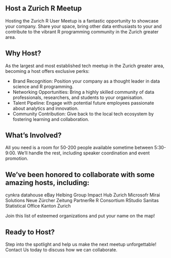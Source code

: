 ## Host a Zurich R Meetup
Hosting the Zurich R User Meetup is a fantastic opportunity to showcase your company. Share your space, bring other data enthusiasts to your and contribute to the vibrant R programming community in the Zurich greater area.

## Why Host?

As the largest and most established tech meetup in the Zurich greater area, becoming a host offers exclusive perks:

- Brand Recognition: Position your company as a thought leader in data science and R programming.
- Networking Opportunities: Bring a highly skilled community of data professionals, researchers, and students to your organisation.
- Talent Pipeline: Engage with potential future employees passionate about analytics and innovation.
- Community Contribution: Give back to the local tech ecosystem by fostering learning and collaboration.

## What’s Involved?

All you need is a room for 50-200 people available sometime between 5:30-9:00. We’ll handle the rest, including speaker coordination and event promotion.

## We’ve been honored to collaborate with some amazing hosts, including:

cynkra
datahouse
eBay
Helbing Group
Impact Hub Zurich
Microsofr
Mirai Solutions
Neue Zürcher Zeitung
PartnerRe
R Consortium
RStudio
Sanitas
Statistical Office Kanton Zurich

Join this list of esteemed organizations and put your name on the map!

## Ready to Host?

Step into the spotlight and help us make the next meetup unforgettable! Contact Us today to discuss how we can collaborate.
